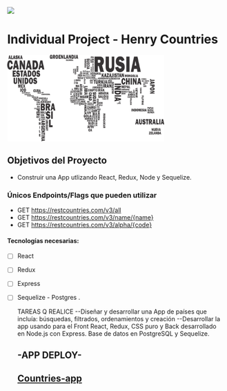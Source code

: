 <p align='left'>
    <img src='https://static.wixstatic.com/media/85087f_0d84cbeaeb824fca8f7ff18d7c9eaafd~mv2.png/v1/fill/w_160,h_30,al_c,q_85,usm_0.66_1.00_0.01/Logo_completo_Color_1PNG.webp' </img>
</p>

# Individual Project - Henry Countries

<p align="left">
  <img height="200" src="./countries.png" />
</p>

## Objetivos del Proyecto

- Construir una App utlizando React, Redux, Node y Sequelize.

### Únicos Endpoints/Flags que pueden utilizar

  - GET https://restcountries.com/v3/all
  - GET https://restcountries.com/v3/name/{name}
  - GET https://restcountries.com/v3/alpha/{code}


#### Tecnologías necesarias:
- [ ] React
- [ ] Redux
- [ ] Express
- [ ] Sequelize - Postgres
.

   TAREAS Q REALICE
 --Diseñar y desarrollar una App de países que incluía: búsquedas, filtrados, ordenamientos y creación
 --Desarrollar la app usando para el Front React, Redux, CSS puro y Back desarrollado en Node.js con Express. Base de datos en PostgreSQL y Sequelize.
 
  ## -APP DEPLOY-
    ##  <a href="https://countries-app-lime.vercel.app/" target="_blank"> Countries-app </a>
  
